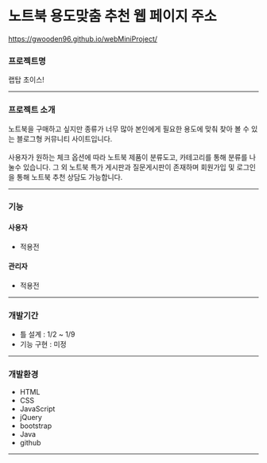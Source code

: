 # 노트북 용도맞춤 추천 웹 페이지 주소

https://gwooden96.github.io/webMiniProject/



<h3>프로젝트명</h3>
랩탑 초이스!
<hr>

<h3>프로젝트 소개</h3>
노트북을 구매하고 싶지만 종류가 너무 많아 본인에게 필요한 용도에 맞춰 찾아 볼 수 있는 블로그형 커뮤니티 사이트입니다.<br>
<br>
사용자가 원하는 체크 옵션에 따라 노트북 제품이 분류도고, 카테고리를 통해 분류를 나눌수 있습니다. 그 외 노트북 특가 게시판과 질문게시판이 존재하며
회원가입 및 로그인을 통해 노트북 추천 상담도 가능합니다.
<hr>

<h3>기능</h3>
<h4>사용자</h4>
<ul>
  <li>적용전</li>
</ul>
<h4>관리자</h4>
<ul>
  <li>적용전</li>
</ul>
<hr>


<h3>개발기간</h3>
<ul>
  <li>틀 설계 : 1/2 ~ 1/9</li>
  <li>기능 구현 : 미정</li>
</ul>
<hr>

<h3>개발환경</h3>
<ul>
  <li>HTML</li>
  <li>CSS</li>
  <li>JavaScript</li>
  <li>jQuery</li>
  <li>bootstrap</li>
  <li>Java</li>
  <li>github</li>
</ul>
<hr>
